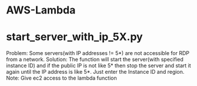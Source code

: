 # AWS-Lambda

# start_server_with_ip_5X.py
Problem: Some servers(with IP addresses != 5*) are not accessible for RDP from a network.
Solution: The function will start the server(with specified instance ID) and if the public IP is not like 5* then stop the server and start it again until the IP address is like 5*.
Just enter the Instance ID and region.
Note: Give ec2 access to the lambda function
